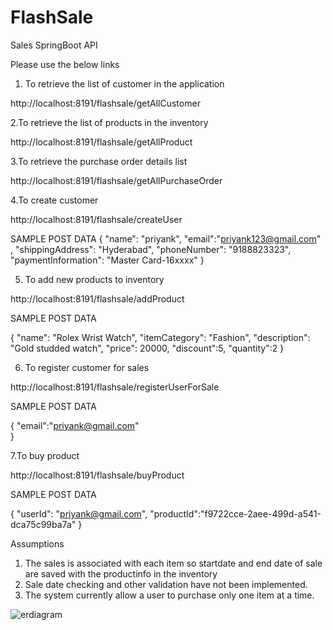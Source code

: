 # FlashSale
Sales SpringBoot API

Please use the below links

1. To retrieve the list of customer in the application

http://localhost:8191/flashsale/getAllCustomer

2.To retrieve the list of products in the inventory

http://localhost:8191/flashsale/getAllProduct

3.To retrieve the purchase order details list

http://localhost:8191/flashsale/getAllPurchaseOrder

4.To create customer

http://localhost:8191/flashsale/createUser

SAMPLE POST DATA
{
    "name": "priyank",
    "email":"priyank123@gmail.com" ,
    "shippingAddress": "Hyderabad",
    "phoneNumber": "9188823323",
    "paymentInformation": "Master Card-16xxxx"
}

5. To add new products to inventory

http://localhost:8191/flashsale/addProduct

SAMPLE POST DATA

{
    "name": "Rolex Wrist Watch",
    "itemCategory": "Fashion",
    "description": "Gold studded watch",
    "price": 20000,
    "discount":5,
    "quantity":2
}

6. To register customer for sales

http://localhost:8191/flashsale/registerUserForSale

SAMPLE POST DATA

{
    "email":"priyank@gmail.com"  
}


7.To buy product

http://localhost:8191/flashsale/buyProduct

SAMPLE POST DATA

{
    "userId": "priyank@gmail.com",
    "productId":"f9722cce-2aee-499d-a541-dca75c99ba7a"
 }
 
 
Assumptions
1. The sales is associated with each item so startdate and end date of sale are saved with the productinfo in the inventory
2. Sale date checking and other validation have not been implemented.
3. The system currently allow a user to purchase only one item at a time.


![erdiagram](https://user-images.githubusercontent.com/55877858/66895305-0f660d00-f010-11e9-98f4-2e445359893e.png)
